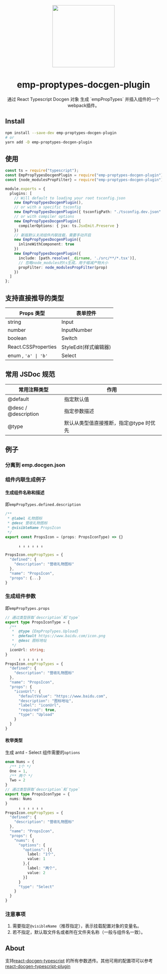 <div align="center">
  <img  height="200"
    src="https://upload.wikimedia.org/wikipedia/commons/thumb/a/a7/React-icon.svg/512px-React-icon.svg.png">
  <h1>emp-proptypes-docgen-plugin</h1>
  <p>通过 React Typescript Docgen 对象 生成 `empPropTypes` 并插入组件的一个webpack插件。</p>
</div>

## Install

```sh
npm install --save-dev emp-proptypes-docgen-plugin
# or
yarn add -D emp-proptypes-docgen-plugin
```

## 使用

```ts
const ts = require("typescript");
const EmpPropTypesDocgenPlugin = require("emp-proptypes-docgen-plugin").default;
const {node_modulesPropFilter} = require("emp-proptypes-docgen-plugin");

module.exports = {
  plugins: [
    // Will default to loading your root tsconfig.json
    new EmpPropTypesDocgenPlugin(),
    // or with a specific tsconfig
    new EmpPropTypesDocgenPlugin({ tsconfigPath: "./tsconfig.dev.json" }),
    // or with compiler options
    new EmpPropTypesDocgenPlugin({
      compilerOptions: { jsx: ts.JsxEmit.Preserve }
    })
    // 新版默认关闭组件内联挂载，需要手动开启
    new EmpPropTypesDocgenPlugin({
      inlineWithComponent: true
    })
    new EmpPropTypesDocgenPlugin({
      include: [path.resolve(__dirname, './src/**/*.tsx')],
      // 忽略node_modules的ts生成，用于缩减产物大小
      propFilter: node_modulesPropFilter(prop)
    })
  ]
};
```

## 支持直接推导的类型

| Props 类型          | 表单控件              |
| ------------------- | --------------------- |
| string              | Input                 |
| number              | InputNumber           |
| boolean             | Switch                |
| React.CSSProperties | StyleEdit(样式编辑器) |
| enum , `'a' \| 'b'` | Select                |

## 常用 JSDoc 规范

| 常用注释类型         | 作用                                   |
| -------------------- | -------------------------------------- |
| @default             | 指定默认值                             |
| @desc / @description | 指定参数描述                           |
| @type                | 默认从类型值直接推断，指定@type 时优先 |

## 例子

### 分离到 emp.docgen.json

### 组件内联生成例子

#### 生成组件名称和描述

即`empPropTypes.defined.description`

```javascript
/**
 * @label 礼物图标
 * @desc 营收礼物图标
 * @visibleName PropsIcon
 */
export const PropsIcon = (props: PropsIconType) => {}

      ↓ ↓ ↓ ↓ ↓ ↓

PropsIcon.empPropTypes = {
  "defined": {
    "description": "营收礼物图标"
  },
  "name": "PropsIcon",
  "props": {...}
}
```

### 生成组件参数

即`empPropTypes.props`

```typescript
// 通过类型获取`description`和`type`
export type PropsIconType = {
  /**
   *  @type {EmpPropTypes.Upload}
   *  @default https://www.baidu.com/icon.png
   *  @desc 图标地址
   */
  iconUrl: string;
}
      ↓ ↓ ↓ ↓ ↓ ↓
PropsIcon.empPropTypes = {
  "defined": {
    "description": "营收礼物图标"
  },
  "name": "PropsIcon",
  "props": {
    "iconUrl": {
      "defaultValue": "https://www.baidu.com",
      "description": "图标地址",
      "label": "iconUrl",
      "required": true,
      "type": "Upload"
    }
  }
}

```

#### 枚举类型

生成 antd - Select 组件需要的`options`

```typescript
enum Nums = {
  /** 1个 */
  One = 1,
  /** 两个 */
  Two = 2
}
// 通过类型获取`description`和`type`
export type PropsIconType = {
  nums: Nums
}
      ↓ ↓ ↓ ↓ ↓ ↓
PropsIcon.empPropTypes = {
  "defined": {
    "description": "营收礼物图标"
  },
  "name": "PropsIcon",
  "props": {
    "nums": {
      "options": {
        "options": [{
          label: "1个",
          value: 1
        },{
          label: "两个",
          value: 2
        }]
      }
      "type": "Select"
    }
  }
}

```

### 注意事项

1. 需要指定`@visibleName`（推荐指定），表示挂载配置对象的变量名。
2. 若不指定，默认取文件名或者所在文件夹名称（一般与组件名一致）。

## About

支持[react-docgen-typescript](https://github.com/styleguidist/react-docgen-typescript#parseroptions) 的所有参数透传。其他可用的配置项可以参考[react-docgen-typescript-plugin](https://github.com/hipstersmoothie/react-docgen-typescript-plugin)
